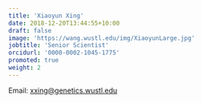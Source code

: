 ```yaml
---
title: 'Xiaoyun Xing'
date: 2018-12-20T13:44:55+10:00
draft: false
image: 'https://wang.wustl.edu/img/XiaoyunLarge.jpg'
jobtitle: 'Senior Scientist'
orcidurl: '0000-0002-1045-1775'
promoted: true
weight: 2
---
```


Email: xxing@genetics.wustl.edu